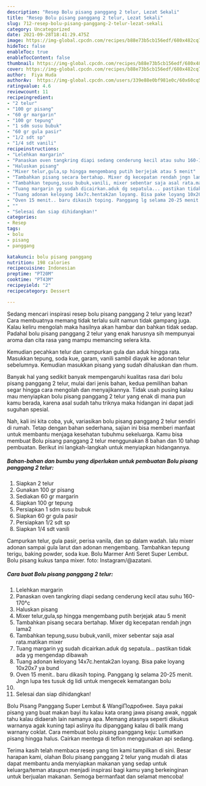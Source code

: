 ```yaml
---
description: "Resep Bolu pisang panggang 2 telur, Lezat Sekali"
title: "Resep Bolu pisang panggang 2 telur, Lezat Sekali"
slug: 712-resep-bolu-pisang-panggang-2-telur-lezat-sekali
category: Uncategorized
date: 2021-09-28T18:41:29.475Z
image: https://img-global.cpcdn.com/recipes/b88e73b5cb156edf/680x482cq70/bolu-pisang-panggang-2-telur-foto-resep-utama.jpg
hideToc: false
enableToc: true
enableTocContent: false
thumbnail: https://img-global.cpcdn.com/recipes/b88e73b5cb156edf/680x482cq70/bolu-pisang-panggang-2-telur-foto-resep-utama.jpg
cover: https://img-global.cpcdn.com/recipes/b88e73b5cb156edf/680x482cq70/bolu-pisang-panggang-2-telur-foto-resep-utama.jpg
author:  Fiya Huda
authorAv:  https://img-global.cpcdn.com/users/339e88e0bf981e0c/60x60cq50/avatar.jpg
ratingvalue: 4.6
reviewcount: 11
recipeingredient:
- "2 telur"
- "100 gr pisang"
- "60 gr margarin"
- "100 gr tepung"
- "1 sdm susu bubuk"
- "60 gr gula pasir"
- "1/2 sdt sp"
- "1/4 sdt vanili"
recipeinstructions:
- "Lelehkan margarin"
- "Panaskan oven tangkring diapi sedang cenderung kecil atau suhu 160-170°c"
- "Haluskan pisang"
- "Mixer telur,gula,sp hingga mengembang putih berjejak atau 5 menit"
- "Tambahkan pisang secara bertahap. Mixer dg kecepatan rendah jngn lama2"
- "Tambahkan tepung,susu bubuk,vanili, mixer sebentar saja asal rata.matikan mixer"
- "Tuang margarin yg sudah dicairkan.aduk dg sepatula... pastikan tidak ada yg mengendap dibawah"
- "Tuang adonan keloyang 14x7c.hentak2an loyang. Bisa pake loyang 10x20x7 ya bund"
- "Oven 15 menit.. baru dikasih toping. Panggang lg selama 20-25 menit. Jngn lupa tes tusuk dg lidi untuk mengecek kematangan bolu"
- ""
- "Selesai dan siap dihidangkan!"
categories:
- Resep
tags:
- bolu
- pisang
- panggang

katakunci: bolu pisang panggang 
nutrition: 198 calories
recipecuisine: Indonesian
preptime: "PT20M"
cooktime: "PT43M"
recipeyield: "2"
recipecategory: Dessert

---
```



Sedang mencari inspirasi resep bolu pisang panggang 2 telur yang lezat? Cara membuatnya memang tidak terlalu sulit namun tidak gampang juga. Kalau keliru mengolah maka hasilnya akan hambar dan bahkan tidak sedap. Padahal bolu pisang panggang 2 telur yang enak harusnya sih mempunyai aroma dan cita rasa yang mampu memancing selera kita.


Kemudian pecahkan telur dan campurkan gula dan aduk hingga rata. Masukkan tepung, soda kue, garam, vanili sambil diayak ke adonan telur sebelumnya. Kemudian masukkan pisang yang sudah dihaluskan dan rhum.

Banyak hal yang sedikit banyak mempengaruhi kualitas rasa dari bolu pisang panggang 2 telur, mulai dari jenis bahan, kedua pemilihan bahan segar hingga cara mengolah dan menyajikannya. Tidak usah pusing kalau mau menyiapkan bolu pisang panggang 2 telur yang enak di mana pun kamu berada, karena asal sudah tahu triknya maka hidangan ini dapat jadi suguhan spesial.


Nah, kali ini kita coba, yuk, variasikan bolu pisang panggang 2 telur sendiri di rumah. Tetap dengan bahan sederhana, sajian ini bisa memberi manfaat untuk membantu menjaga kesehatan tubuhmu sekeluarga. Kamu bisa membuat Bolu pisang panggang 2 telur menggunakan 8 bahan dan 10 tahap pembuatan. Berikut ini langkah-langkah untuk menyiapkan hidangannya.

<!--inarticleads1-->

##### Bahan-bahan dan bumbu yang diperlukan untuk pembuatan Bolu pisang panggang 2 telur:

1. Siapkan 2 telur
1. Gunakan 100 gr pisang
1. Sediakan 60 gr margarin
1. Siapkan 100 gr tepung
1. Persiapkan 1 sdm susu bubuk
1. Siapkan 60 gr gula pasir
1. Persiapkan 1/2 sdt sp
1. Siapkan 1/4 sdt vanili


Campurkan telur, gula pasir, perisa vanila, dan sp dalam wadah. lalu mixer adonan sampai gula larut dan adonan mengembang. Tambahkan tepung terigu, baking powder, soda kue. Bolu Marmer Anti Seret Super Lembut. Bolu pisang kukus tanpa mixer. foto: Instagram/@azatani. 

<!--inarticleads2-->

##### Cara buat Bolu pisang panggang 2 telur:

1. Lelehkan margarin
1. Panaskan oven tangkring diapi sedang cenderung kecil atau suhu 160-170°c
1. Haluskan pisang
1. Mixer telur,gula,sp hingga mengembang putih berjejak atau 5 menit
1. Tambahkan pisang secara bertahap. Mixer dg kecepatan rendah jngn lama2
1. Tambahkan tepung,susu bubuk,vanili, mixer sebentar saja asal rata.matikan mixer
1. Tuang margarin yg sudah dicairkan.aduk dg sepatula... pastikan tidak ada yg mengendap dibawah
1. Tuang adonan keloyang 14x7c.hentak2an loyang. Bisa pake loyang 10x20x7 ya bund
1. Oven 15 menit.. baru dikasih toping. Panggang lg selama 20-25 menit. Jngn lupa tes tusuk dg lidi untuk mengecek kematangan bolu
1. 
1. Selesai dan siap dihidangkan!

Bolu Pisang Panggang Super Lembut &amp; WangiПодробнее. Saya pakai pisang yang buat makan bayi itu kalau kata orang jawa pisang awak, nggak tahu kalau didaerah lain namanya apa. Memang atasnya seperti dikukus warnanya agak kuning tapi aslinya itu dipanggang kalau di balik mang warnany coklat. Cara membuat bolu pisang panggang keju: Lumatkan pisang hingga halus. Cairkan mentega di teflon menggunakan api sedang. 

Terima kasih telah membaca resep yang tim kami tampilkan di sini. Besar harapan kami, olahan Bolu pisang panggang 2 telur yang mudah di atas dapat membantu anda menyiapkan makanan yang sedap untuk keluarga/teman ataupun menjadi inspirasi bagi kamu yang berkeinginan untuk berjualan makanan. Semoga bermanfaat dan selamat mencoba!
